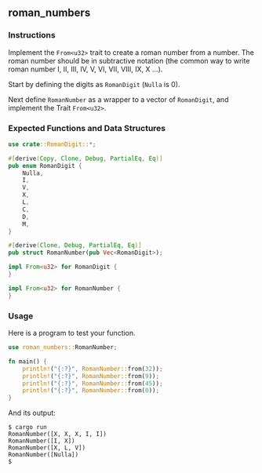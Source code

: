 ## roman_numbers

### Instructions

Implement the `From<u32>` trait to create a roman number from a number. The roman number should be in subtractive notation (the common way to write roman number I, II, III, IV, V, VI, VII, VIII, IX, X ...).


Start by defining the digits as `RomanDigit` (`Nulla` is 0).

Next define `RomanNumber` as a wrapper to a vector of `RomanDigit`, and implement the Trait `From<u32>`.

### Expected Functions and Data Structures

```rust
use crate::RomanDigit::*;

#[derive(Copy, Clone, Debug, PartialEq, Eq)]
pub enum RomanDigit {
	Nulla,
	I,
	V,
	X,
	L,
	C,
	D,
	M,
}

#[derive(Clone, Debug, PartialEq, Eq)]
pub struct RomanNumber(pub Vec<RomanDigit>);

impl From<u32> for RomanDigit {
}

impl From<u32> for RomanNumber {
}
```

### Usage

Here is a program to test your function.

```rust
use roman_numbers::RomanNumber;

fn main() {
	println!("{:?}", RomanNumber::from(32));
	println!("{:?}", RomanNumber::from(9));
	println!("{:?}", RomanNumber::from(45));
	println!("{:?}", RomanNumber::from(0));
}
```

And its output:

```console
$ cargo run
RomanNumber([X, X, X, I, I])
RomanNumber([I, X])
RomanNumber([X, L, V])
RomanNumber([Nulla])
$
```
